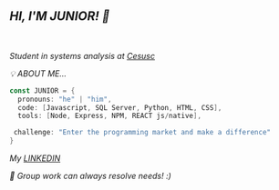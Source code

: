 
                                                                                                                                          
 ## *HI, I'M JUNIOR! 👋* ㅤㅤㅤㅤㅤㅤㅤㅤㅤㅤㅤㅤㅤㅤㅤㅤㅤㅤㅤㅤㅤㅤㅤ


*Student in systems analysis at [Cesusc](https://cesusc.edu.br)*

*💡 ABOUT ME...*
```kotlin
const JUNIOR = {
  pronouns: "he" | "him",
  code: [Javascript, SQL Server, Python, HTML, CSS],
  tools: [Node, Express, NPM, REACT js/native],

 challenge: "Enter the programming market and make a difference"
}
```
*My [LINKEDIN](https://www.linkedin.com/in/luiz-carlos-francisco-junior-a81062274/)*

*🤝 Group work can always resolve needs! :)*
##
